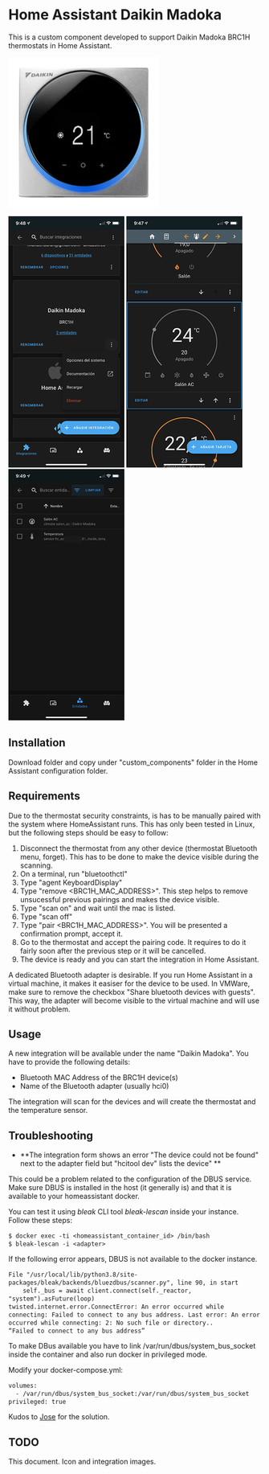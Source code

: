 # Home Assistant Daikin Madoka

This is a custom component developed to support Daikin Madoka BRC1H thermostats in Home Assistant. 

![](images/madoka.png)

![](images/integration.png)  ![](images/climate.png) ![](images/entities.png) 

## Installation

Download folder and copy under "custom_components" folder in the Home Assistant configuration folder.

## Requirements

Due to the thermostat security constraints, is has to be manually paired with the system where HomeAssistant runs. This has only been tested in Linux, but the following steps should be easy to follow:

1. Disconnect the thermostat from any other device (thermostat Bluetooth menu, forget). This has to be done to make the device visible during the scanning.
2. On a terminal, run "bluetoothctl"
3. Type "agent KeyboardDisplay"
4. Type "remove <BRC1H_MAC_ADDRESS>". This step helps to remove unsucessful previous pairings and makes the device visible.
5. Type "scan on" and wait until the mac is listed.
6. Type "scan off"
7. Type "pair <BRC1H_MAC_ADDRESS>". You will be presented a confirmation prompt, accept it.
8. Go to the thermostat and accept the pairing code. It requires to do it fairly soon after the previous step or it will be cancelled.
9. The device is ready and you can start the integration in Home Assistant.

A dedicated Bluetooth adapter is desirable. If you run Home Assistant in a virtual machine, it makes it easiser for the device to be used. In VMWare, make sure to remove the checkbox "Share bluetooth devices with guests". This way, the adapter will become visible to the virtual machine and will use it without problem. 

## Usage

A new integration will be available under the name "Daikin Madoka". You have to provide the following details:

- Bluetooth MAC Address of the BRC1H device(s)
- Name of the Bluetooth adapter (usually hci0)

The integration will scan for the devices and will create the thermostat and the temperature sensor.
## Troubleshooting

* **The integration form shows an error "The device could not be found" next to the adapter field but "hcitool dev" lists the device" **

This could be a problem related to the configuration of the DBUS service. Make sure DBUS is installed in the host (it generally is) and that it is available to your homeassistant docker.

You can test it using *bleak* CLI tool *bleak-lescan* inside your instance. Follow these steps:

```
$ docker exec -ti <homeassistant_container_id> /bin/bash
$ bleak-lescan -i <adapter>
```

If the following error appears, DBUS is not available to the docker instance.
```
File "/usr/local/lib/python3.8/site-packages/bleak/backends/bluezdbus/scanner.py", line 90, in start
    self._bus = await client.connect(self._reactor, "system").asFuture(loop)
twisted.internet.error.ConnectError: An error occurred while connecting: Failed to connect to any bus address. Last error: An error occurred while connecting: 2: No such file or directory..
“Failed to connect to any bus address”
```
To make DBus available you have to link /var/run/dbus/system_bus_socket inside the container and also run docker in privileged mode. 

Modify your docker-compose.yml:
```
volumes:
  - /var/run/dbus/system_bus_socket:/var/run/dbus/system_bus_socket
privileged: true
```

Kudos to [Jose](https://community.home-assistant.io/u/jcsogo) for the solution.

## TODO
This document.
Icon and integration images.
